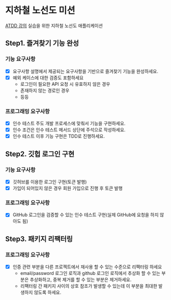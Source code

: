 # 지하철 노선도 미션
[ATDD 강의](https://edu.nextstep.camp/c/R89PYi5H) 실습을 위한 지하철 노선도 애플리케이션

## Step1. 즐겨찾기 기능 완성

### 기능 요구사항
- [x] 요구사항 설명에서 제공되는 요구사항을 기반으로 즐겨찾기 기능을 완성하세요.
- [x] 예외 케이스에 대한 검증도 포함하세요
  - 로그인이 필요한 API 요청 시 유효하지 않은 경우
  - 존재하지 않는 경로인 경우
  - 등등

### 프로그래밍 요구사항
- [x] 인수 테스트 주도 개발 프로세스에 맞춰서 기능을 구현하세요. 
- [x] 인수 조건은 인수 테스트 메서드 상단에 주석으로 작성하세요.
- [x] 인수 테스트 이후 기능 구현은 TDD로 진행하세요.

## Step2. 깃헙 로그인 구현

### 기능 요구사항
- [x] 깃허브를 이용한 로그인 구현(토큰 발행)
- [x] 가입이 되어있지 않은 경우 회원 가입으로 진행 후 토큰 발행

### 프로그래밍 요구사항
- [x] GitHub 로그인을 검증할 수 있는 인수 테스트 구현(실제 GitHub에 요청을 하지 않아도 됨)

## Step3. 패키지 리팩터링

### 프로그래밍 요구사항
- [x] 인증 관련 부분을 다른 프로젝트에서 재사용 할 수 있는 수준으로 리팩터링 하세요
  - email/password 로그인 로직과 github 로그인 로직에서 추상화 할 수 있는 부분은 추상화하고, 중복 제거를 할 수 있는 부분은 제거하세요.
  - 리팩터링 간 패키지 사이의 상호 참조가 발생할 수 있는데 이 부분을 최대한 발생하지 않도록 하세요.

